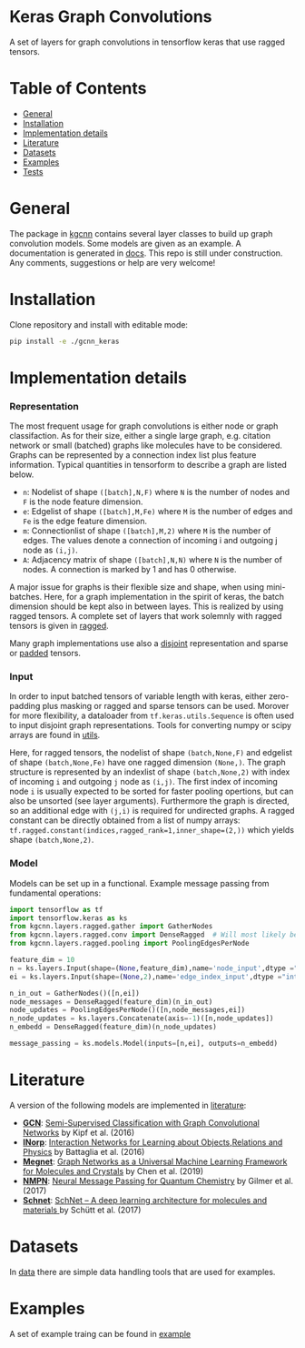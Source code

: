 # Keras Graph Convolutions

A set of layers for graph convolutions in tensorflow keras that use ragged tensors.

# Table of Contents
* [General](#general)
* [Installation](#installation)
* [Implementation details](#implementation-details)
* [Literature](#literature)
* [Datasets](#datasets)
* [Examples](#examples)
* [Tests](#tests)
 

<a name="general"></a>
# General

The package in [kgcnn](kgcnn) contains several layer classes to build up graph convolution models. 
Some models are given as an example.
A documentation is generated in [docs](docs).
This repo is still under construction.
Any comments, suggestions or help are very welcome!

<a name="installation"></a>
# Installation

Clone repository and install with editable mode:

```bash
pip install -e ./gcnn_keras
```

<a name="implementation-details"></a>
# Implementation details

### Representation
The most frequent usage for graph convolutions is either node or graph classifaction. As for their size, either a single large graph, e.g. citation network or small (batched) graphs like molecules have to be considered. 
Graphs can be represented by a connection index list plus feature information. Typical quantities in tensorform to describe a graph are listed below.

* `n`: Nodelist of shape `([batch],N,F)` where `N` is the number of nodes and `F` is the node feature dimension.
* `e`: Edgelist of shape `([batch],M,Fe)` where `M` is the number of edges and `Fe` is the edge feature dimension.
* `m`: Connectionlist of shape `([batch],M,2)` where `M` is the number of edges. The values denote a connection of incoming i and outgoing j node as `(i,j)`.
* `A`: Adjacency matrix of shape `([batch],N,N)` where `N` is the number of nodes. A connection is marked by 1 and has 0 otherwise. 
 
A major issue for graphs is their flexible size and shape, when using mini-batches. Here, for a graph implementation in the spirit of keras, the batch dimension should be kept also in between layes. This is realized by using ragged tensors. A complete set of layers that work solemnly with ragged tensors is given in [ragged](kgcnn/layers/ragged).

Many graph implementations use also a [disjoint](kgcnn/layers/disjoint) representation and sparse or [padded](kgcnn/layers/padded) tensors.


### Input

In order to input batched tensors of variable length with keras, either zero-padding plus masking or ragged and sparse tensors can be used. Morover for more flexibility, a dataloader from `tf.keras.utils.Sequence` is often used to input disjoint graph representations. Tools for converting numpy or scipy arrays are found in [utils](kgcnn/utils).

Here, for ragged tensors, the nodelist of shape `(batch,None,F)` and edgelist of shape `(batch,None,Fe)` have one ragged dimension `(None,)`.
The graph structure is represented by an indexlist of shape `(batch,None,2)` with index of incoming `i` and outgoing `j` node as `(i,j)`. 
The first index of incoming node `i` is usually expected to be sorted for faster pooling opertions, but can also be unsorted (see layer arguments). Furthermore the graph is directed, so an additional edge with `(j,i)` is required for undirected graphs. A ragged constant can be directly obtained from a list of numpy arrays: `tf.ragged.constant(indices,ragged_rank=1,inner_shape=(2,))` which yields shape `(batch,None,2)`.

### Model

Models can be set up in a functional. Example message passing from fundamental operations:


```python
import tensorflow as tf
import tensorflow.keras as ks
from kgcnn.layers.ragged.gather import GatherNodes
from kgcnn.layers.ragged.conv import DenseRagged  # Will most likely be supported by keras.Dense in the future
from kgcnn.layers.ragged.pooling import PoolingEdgesPerNode

feature_dim = 10
n = ks.layers.Input(shape=(None,feature_dim),name='node_input',dtype ="float32",ragged=True)
ei = ks.layers.Input(shape=(None,2),name='edge_index_input',dtype ="int64",ragged=True)

n_in_out = GatherNodes()([n,ei])
node_messages = DenseRagged(feature_dim)(n_in_out)
node_updates = PoolingEdgesPerNode()([n,node_messages,ei])
n_node_updates = ks.layers.Concatenate(axis=-1)([n,node_updates])
n_embedd = DenseRagged(feature_dim)(n_node_updates)

message_passing = ks.models.Model(inputs=[n,ei], outputs=n_embedd)
```




<a name="literature"></a>
# Literature
A version of the following models are implemented in [literature](kgcnn/literature):
* **[GCN](kgcnn/literature/GCN.py)**: [Semi-Supervised Classification with Graph Convolutional Networks](https://arxiv.org/abs/1609.02907) by Kipf et al. (2016)
* **[INorp](kgcnn/literature/INorp.py)**: [Interaction Networks for Learning about Objects,Relations and Physics](http://papers.nips.cc/paper/6417-interaction-networks-for-learning-about-objects-relations-and-physics) by Battaglia et al. (2016)
* **[Megnet](kgcnn/literature/Megnet.py)**: [Graph Networks as a Universal Machine Learning Framework for Molecules and Crystals](https://doi.org/10.1021/acs.chemmater.9b01294) by Chen et al. (2019)
* **[NMPN](kgcnn/literature/NMPN.py)**: [Neural Message Passing for Quantum Chemistry](http://arxiv.org/abs/1704.01212) by Gilmer et al. (2017)
* **[Schnet](kgcnn/literature/Schnet.py)**: [SchNet – A deep learning architecture for molecules and materials ](https://aip.scitation.org/doi/10.1063/1.5019779) by Schütt et al. (2017)


<a name="datasets"></a>
# Datasets

In [data](kgcnn/data) there are simple data handling tools that are used for examples.

<a name="examples"></a>
# Examples

A set of example traing can be found in [example](examples)
